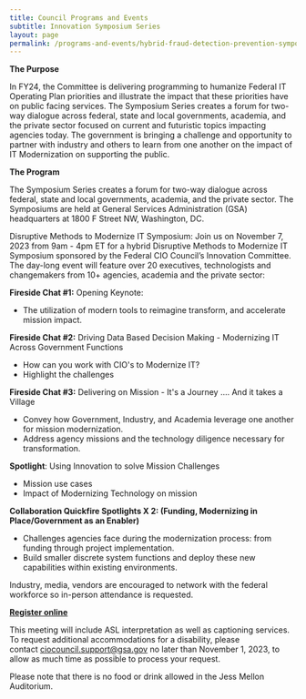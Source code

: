 ```yaml
---
title: Council Programs and Events
subtitle: Innovation Symposium Series
layout: page
permalink: /programs-and-events/hybrid-fraud-detection-prevention-symposium/
---
```


**The Purpose**

In FY24, the Committee is delivering programming to humanize Federal IT Operating Plan priorities and illustrate the impact that these priorities have on public facing services. The Symposium Series creates a forum for two-way dialogue across federal, state and local governments, academia, and the private sector focused on current and futuristic topics impacting agencies today.  The government is bringing a challenge and opportunity to partner with industry and others to learn from one another on the impact of IT Modernization on supporting the public.

**The Program**

The Symposium Series creates a forum for two-way dialogue across federal, state and local governments, academia, and the private sector. The Symposiums are held at General Services Administration (GSA) headquarters at 1800 F Street NW, Washington, DC. 

Disruptive Methods to Modernize IT Symposium: Join us on November 7, 2023 from 9am - 4pm ET for a hybrid Disruptive Methods to Modernize IT Symposium sponsored by the Federal CIO Council’s Innovation Committee. The day-long event will feature over 20 executives, technologists and changemakers from 10+ agencies, academia and the private sector:   

**Fireside Chat #1:** Opening Keynote:

-   The utilization of modern tools to reimagine transform, and accelerate mission impact.

**Fireside Chat #2:** Driving Data Based Decision Making - Modernizing IT Across Government Functions

-   How can you work with CIO's to Modernize IT?
-   Highlight the challenges 

**Fireside Chat #3:** Delivering on Mission - It's a Journey .... And it takes a Village

-   Convey how Government, Industry, and Academia leverage one another for mission modernization.
-   Address agency missions and the technology diligence necessary for transformation.

**Spotlight**: Using Innovation to solve Mission Challenges

-   Mission use cases
-   Impact of Modernizing Technology on mission

**Collaboration Quickfire Spotlights X 2: (Funding, Modernizing in Place/Government as an Enabler)**

-   Challenges agencies face during the modernization process: from funding through project implementation.
-   Build smaller discrete system functions and deploy these new capabilities within existing environments.

Industry, media, vendors are encouraged to network with the federal workforce so in-person attendance is requested.

[**Register online**](https://gsa.zoomgov.com/webinar/register/WN_yblq2LQgSsOl9patcCAOTw#/registration)

This meeting will include ASL interpretation as well as captioning services. To request additional accommodations for a disability, please contact <ciocouncil.support@gsa.gov> no later than November 1, 2023, to allow as much time as possible to process your request.

Please note that there is no food or drink allowed in the Jess Mellon Auditorium.